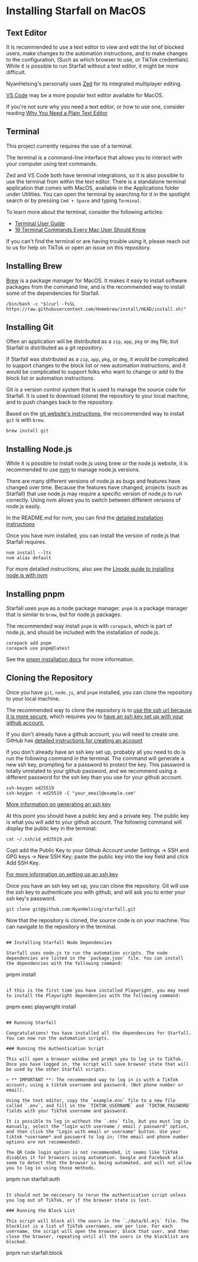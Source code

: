 # Installing Starfall on MacOS

## Text Editor

It is recommended to use a text editor to view and edit the list of blocked users, make changes to the automation instructions, and to make changes to the configuration, (Such as which browser to use, or TikTok credentials). While it is possible to run Starfall without a text editor, it might be more difficult.

NyanHelsing's personally uses [Zed](https://zed.dev/) for its integrated multiplayer editing.

[VS Code](https://code.visualstudio.com/) may be a more popular text editor available for MacOS.

If you're not sure why you need a text editor, or how to use one, consider reading [Why You Need a Plain Text Editor](https://www.howtogeek.com/795509/why-you-need-a-plain-text-editor/)

## Terminal

This project currently requires the use of a terminal.

The terminal is a command-line interface that allows you to interact with your computer using text commands.

Zed and VS Code both have terminal integrations, so it is also possible to use the terminal from within the text editor. There is a standalone terminal application that comes with MacOS, available in the Applications folder under Utilities. You can open the terminal by searching for it in the spotlight search or by pressing `Cmd + Space` and typing `Terminal`.

To learn more about the terminal, consider the following articles:

- [Terminal User Guide](https://support.apple.com/guide/terminal/welcome/mac)
- [16 Terminal Commands Every Mac User Should Know](https://www.howtogeek.com/729038/16-terminal-commands-every-mac-user-should-know/)

If you can't find the terminal or are having trouble using it, please reach out to us for help on TikTok or open an issue on this repository.

## Installing Brew

[Brew](https://brew.sh/) is a package manager for MacOS. It makes it easy to install software packages from the command line, and is the recommended way to install some of the dependencies for Starfall.

```
/bin/bash -c "$(curl -fsSL https://raw.githubusercontent.com/Homebrew/install/HEAD/install.sh)"
```

## Installing Git

Often an application will be distributed as a `zip`, `app`, `pkg` or `dmg` file, but Starfall is distributed as a _git repository_.

If Starfall was distributed as a `zip`, `app`, `pkg`, or `dmg`, it would be complicated to support changes to the block list or new automation instructions, and it would be complicated to support folks who want to change or add to the block list or automation instructions.

Git is a version control system that is used to manage the source code for Starfall. It is used to download (clone) the repository to your local machine, and to push changes back to the repository.

Based on the [git website's instructions](https://git-scm.com/download/mac), the reccommended way to install `git` is with `brew`.

```
brew install git
```

## Installing Node.js

While it is possible to install node.js using brew or the node.js website, it is recommended to use [nvm](nvm.sh) to manage node.js versions.

There are many different versions of node.js as bugs and features have changed over time. Because the features have changed, projects (such as Starfall) that use node.js may require a specific version of node.js to run correctly. Using nvm allows you to switch between different versions of node.js easily.

In the README.md for nvm, you can find the [detailed installation instructions](https://github.com/nvm-sh/nvm/blob/master/README.md#installing-and-updating)

Once you have nvm installed, you can install the version of node.js that Starfall requires.

```
nvm install --lts
nvm alias default
```

For more detailed instructions, also see the [Linode guide to installing node.js with nvm](https://www.linode.com/docs/guides/how-to-install-use-node-version-manager-nvm/)

## Installing pnpm

Starfall uses `pnpm` as a node package manager. `pnpm` is a package manager that is similar to `brew`, but for node.js packages.

The recommended way install `pnpm` is with `corepack`, which is part of node.js,
and should be included with the installation of node.js.

```
corepack add pnpm
corepack use pnpm@latest
```

See the [pnpm installation docs](https://pnpm.io/installation) for more information.

## Cloning the Repository

Once you have `git`, `node.js`, and `pnpm` installed, you can clone the repository to your local machine.

The recommended way to clone the repository is to [use the ssh url because it is more secure](https://www.howtogeek.com/devops/should-you-use-https-or-ssh-for-git/), which requires you to [have an ssh key set up with your github account.]( https://docs.github.com/en/authentication/connecting-to-github-with-ssh/adding-a-new-ssh-key-to-your-github-account?tool=webui)

If you don't already have a github account, you will need to create one. GitHub has [detailed instructions for creating an account](https://docs.github.com/en/get-started/start-your-journey/creating-an-account-on-github)

If you don't already have an ssh key set up, probably all you need to do is run the following command in the terminal. The command will generate a new ssh key, prompting for a password to protect the key. This password is totally unrelated to your github password, and we recommend using a different password for the ssh key than you use for your github account.

```
ssh-keygen ed25519
ssh-keygen -t ed25519 -C "your_email@example.com"
```

[More information on generating an ssh key]( https://docs.github.com/en/authentication/connecting-to-github-with-ssh/generating-a-new-ssh-key-and-adding-it-to-the-ssh-agent#generating-a-new-ssh-key)

At this point you should have a public key and a private key. The public key is what you will add to your github account. The following command will display the public key in the terminal:

```
cat ~/.ssh/id_ed25519.pub
```

Copt add the Public Key to your Github Account under Settings -> SSH and GPG keys -> New SSH Key; paste the public key into the key field and click Add SSH Key.

[For more information on setting up an ssh key](https://docs.github.com/en/github/authenticating-to-github/connecting-to-github-with-ssh)

Once you have an ssh key set up, you can clone the repository. Git will use the ssh key to authenticate you with github, and will ask you to enter your ssh key's password.

```
git clone git@github.com:NyanHelsing/starfall.git
```

Now that the repository is cloned, the source code is on your machine. You can navigate to the repository in the terminal.

```

## Installing Starfall Node Dependencies

Starfall uses node.js to run the automation scripts. The node dependencies are listed in the `package.json` file. You can install the dependencies with the following command:

```
pnpm install
```

if this is the first time you have installed Playwright, you may need to install the Playwright dependencies with the following command:

```
pnpm exec playwright install
```

## Running Starfall

Congratulations! You have installed all the dependencies for Starfall. You can now run the automation scripts.

### Running the Authentication Script

This will open a browser window and prompt you to log in to TikTok. Once you have logged in, the script will save browser state that will be used by the other Starfall scripts.

> ** IMPORTANT **: The recommended way to log in is with a TikTok account; using a tiktok username and password. (Not phone number or email).

Using the text editor, copy the `example.env` file to a new file called `.env`, and fill in the `TIKTOK_USERNAME` and `TIKTOK_PASSWORD` fields with your TikTok username and password.

It is possible to log in without the `.env` file, but you must log in manually, select the "login with username / email / password" option, and then click the "Login with email or username" button. Use your tiktok *username* and password to log in; (the email and phone number options are not recommended).

The QR Code login option is not recommended, it seems like TikTok disables it for browsers using automation. Google and Facebook also seem to detect that the browser is being automated, and will not allow you to log in using those methods.

```
pnpm run starfall:auth
```

It should not be neccesary to rerun the authentication script unless you log out of TikTok, or if the browser state is lost.

### Running the Block List

This script will block all the users in the `./data/bl.mjs` file. The blocklist is a list of TikTok usernames, one per line. For each username, the script will open the browser, block that user, and then close the browser, repeating until all the users in the blocklist are blocked.

```
pnpm run starfall:block
```
